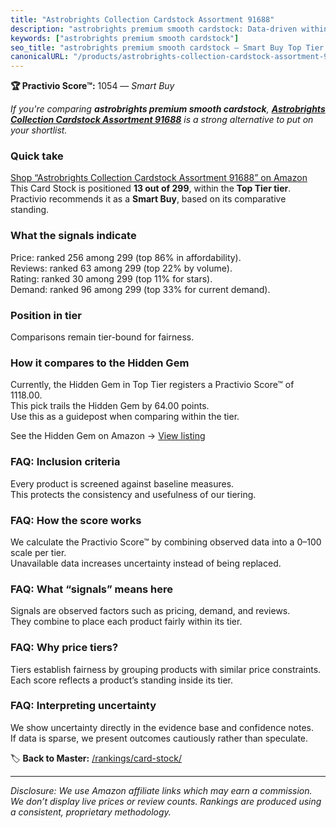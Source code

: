 ```yaml
---
title: "Astrobrights Collection Cardstock Assortment 91688"
description: "astrobrights premium smooth cardstock: Data-driven within Top Tier ranking using the Practivio Score™. Positioned by quality, value, demand, findability, momen…"
keywords: ["astrobrights premium smooth cardstock"]
seo_title: "astrobrights premium smooth cardstock — Smart Buy Top Tier (2025)"
canonicalURL: "/products/astrobrights-collection-cardstock-assortment-91688-B07ZWM8ZJS/"
---
```


**🏆 Practivio Score™:** 1054 — _Smart Buy_


*If you're comparing **astrobrights premium smooth cardstock**, **[Astrobrights Collection Cardstock Assortment 91688](https://www.amazon.com/dp/B07ZWM8ZJS?tag=practivio-20)** is a strong alternative to put on your shortlist.*
### Quick take
[Shop “Astrobrights Collection Cardstock Assortment 91688” on Amazon](https://www.amazon.com/dp/B07ZWM8ZJS?tag=practivio-20)
This Card Stock is positioned **13 out of 299**, within the **Top Tier tier**.  
Practivio recommends it as a **Smart Buy**, based on its comparative standing.

### What the signals indicate
Price: ranked 256 among 299 (top 86% in affordability).  
Reviews: ranked 63 among 299 (top 22% by volume).  
Rating: ranked 30 among 299 (top 11% for stars).  
Demand: ranked 96 among 299 (top 33% for current demand).

### Position in tier
Comparisons remain tier-bound for fairness.

### How it compares to the Hidden Gem
Currently, the Hidden Gem in Top Tier registers a Practivio Score™ of 1118.00.  
This pick trails the Hidden Gem by 64.00 points.  
Use this as a guidepost when comparing within the tier.  

See the Hidden Gem on Amazon → [View listing](https://www.amazon.com/dp/B00KKXA3LI?tag=practivio-20)

### FAQ: Inclusion criteria
Every product is screened against baseline measures.  
This protects the consistency and usefulness of our tiering.

### FAQ: How the score works
We calculate the Practivio Score™ by combining observed data into a 0–100 scale per tier.  
Unavailable data increases uncertainty instead of being replaced.

### FAQ: What “signals” means here
Signals are observed factors such as pricing, demand, and reviews.  
They combine to place each product fairly within its tier.

### FAQ: Why price tiers?
Tiers establish fairness by grouping products with similar price constraints.  
Each score reflects a product’s standing inside its tier.

### FAQ: Interpreting uncertainty
We show uncertainty directly in the evidence base and confidence notes.  
If data is sparse, we present outcomes cautiously rather than speculate.


🏷️ **Back to Master:** [/rankings/card-stock/](/rankings/card-stock/)

---
_Disclosure: We use Amazon affiliate links which may earn a commission. We don’t display live prices or review counts. Rankings are produced using a consistent, proprietary methodology._
